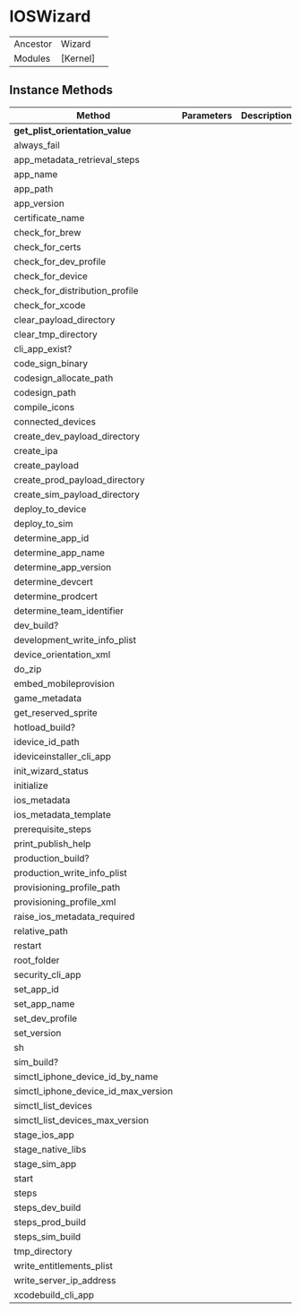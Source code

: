 # IOSWizard
|  |  |  |
| --- | --- | --- |
| Ancestor | Wizard |
| Modules | [Kernel] |


## Instance Methods

| Method | Parameters | Description |
| --- | --- | --- |
| __get_plist_orientation_value__ |  |  |
| always_fail |  |  |
| app_metadata_retrieval_steps |  |  |
| app_name |  |  |
| app_path |  |  |
| app_version |  |  |
| certificate_name |  |  |
| check_for_brew |  |  |
| check_for_certs |  |  |
| check_for_dev_profile |  |  |
| check_for_device |  |  |
| check_for_distribution_profile |  |  |
| check_for_xcode |  |  |
| clear_payload_directory |  |  |
| clear_tmp_directory |  |  |
| cli_app_exist? |  |  |
| code_sign_binary |  |  |
| codesign_allocate_path |  |  |
| codesign_path |  |  |
| compile_icons |  |  |
| connected_devices |  |  |
| create_dev_payload_directory |  |  |
| create_ipa |  |  |
| create_payload |  |  |
| create_prod_payload_directory |  |  |
| create_sim_payload_directory |  |  |
| deploy_to_device |  |  |
| deploy_to_sim |  |  |
| determine_app_id |  |  |
| determine_app_name |  |  |
| determine_app_version |  |  |
| determine_devcert |  |  |
| determine_prodcert |  |  |
| determine_team_identifier |  |  |
| dev_build? |  |  |
| development_write_info_plist |  |  |
| device_orientation_xml |  |  |
| do_zip |  |  |
| embed_mobileprovision |  |  |
| game_metadata |  |  |
| get_reserved_sprite |  |  |
| hotload_build? |  |  |
| idevice_id_path |  |  |
| ideviceinstaller_cli_app |  |  |
| init_wizard_status |  |  |
| initialize |  |  |
| ios_metadata |  |  |
| ios_metadata_template |  |  |
| prerequisite_steps |  |  |
| print_publish_help |  |  |
| production_build? |  |  |
| production_write_info_plist |  |  |
| provisioning_profile_path |  |  |
| provisioning_profile_xml |  |  |
| raise_ios_metadata_required |  |  |
| relative_path |  |  |
| restart |  |  |
| root_folder |  |  |
| security_cli_app |  |  |
| set_app_id |  |  |
| set_app_name |  |  |
| set_dev_profile |  |  |
| set_version |  |  |
| sh |  |  |
| sim_build? |  |  |
| simctl_iphone_device_id_by_name |  |  |
| simctl_iphone_device_id_max_version |  |  |
| simctl_list_devices |  |  |
| simctl_list_devices_max_version |  |  |
| stage_ios_app |  |  |
| stage_native_libs |  |  |
| stage_sim_app |  |  |
| start |  |  |
| steps |  |  |
| steps_dev_build |  |  |
| steps_prod_build |  |  |
| steps_sim_build |  |  |
| tmp_directory |  |  |
| write_entitlements_plist |  |  |
| write_server_ip_address |  |  |
| xcodebuild_cli_app |  |  |
